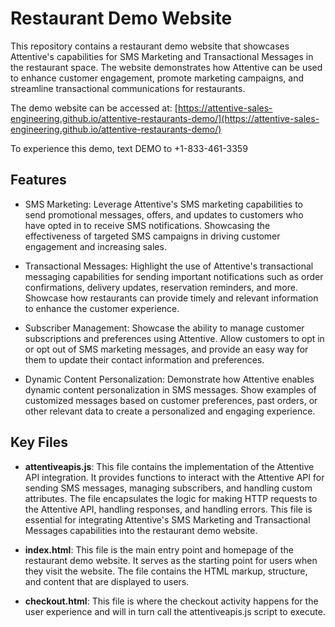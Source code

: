 # Restaurant Demo Website

This repository contains a restaurant demo website that showcases Attentive's capabilities for SMS Marketing and Transactional Messages in the restaurant space. The website demonstrates how Attentive can be used to enhance customer engagement, promote marketing campaigns, and streamline transactional communications for restaurants.

The demo website can be accessed at: [https://attentive-sales-engineering.github.io/attentive-restaurants-demo/](https://attentive-sales-engineering.github.io/attentive-restaurants-demo/)

To experience this demo, text DEMO to +1-833-461-3359


## Features

- SMS Marketing: Leverage Attentive's SMS marketing capabilities to send promotional messages, offers, and updates to customers who have opted in to receive SMS notifications. Showcasing the effectiveness of targeted SMS campaigns in driving customer engagement and increasing sales.

- Transactional Messages: Highlight the use of Attentive's transactional messaging capabilities for sending important notifications such as order confirmations, delivery updates, reservation reminders, and more. Showcase how restaurants can provide timely and relevant information to enhance the customer experience.

- Subscriber Management: Showcase the ability to manage customer subscriptions and preferences using Attentive. Allow customers to opt in or opt out of SMS marketing messages, and provide an easy way for them to update their contact information and preferences.

- Dynamic Content Personalization: Demonstrate how Attentive enables dynamic content personalization in SMS messages. Show examples of customized messages based on customer preferences, past orders, or other relevant data to create a personalized and engaging experience.

## Key Files

- **attentiveapis.js**: This file contains the implementation of the Attentive API integration. It provides functions to interact with the Attentive API for sending SMS messages, managing subscribers, and handling custom attributes. The file encapsulates the logic for making HTTP requests to the Attentive API, handling responses, and handling errors. This file is essential for integrating Attentive's SMS Marketing and Transactional Messages capabilities into the restaurant demo website.

- **index.html**: This file is the main entry point and homepage of the restaurant demo website. It serves as the starting point for users when they visit the website. The file contains the HTML markup, structure, and content that are displayed to users.

- **checkout.html**: This file is where the checkout activity happens for the user experience and will in turn call the attentiveapis.js script to execute.

